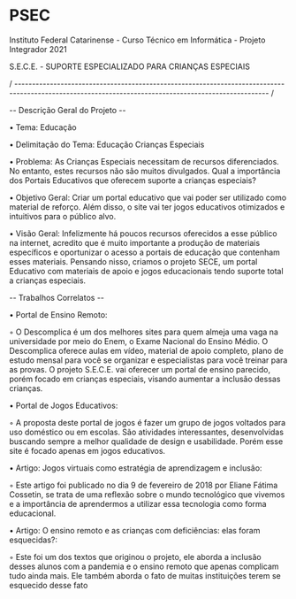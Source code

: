 # PSEC

Instituto Federal Catarinense - Curso Técnico em Informática - Projeto Integrador 2021

S.E.C.E. - SUPORTE ESPECIALIZADO PARA CRIANÇAS ESPECIAIS

/ ----------------------------------------------------------------------------------------------------------------------------------------------------- /

-- Descrição Geral do Projeto --

• Tema: Educação 

• Delimitação do Tema: Educação Crianças Especiais

• Problema: As Crianças Especiais necessitam de recursos diferenciados. No entanto, estes recursos não são muitos divulgados. Qual a importância dos Portais Educativos que oferecem suporte a crianças especiais?

• Objetivo Geral: Criar um portal educativo que vai poder ser utilizado como material de reforço. Além disso, o site vai ter jogos educativos otimizados e intuitivos para o público alvo.

• Visão Geral: Infelizmente há poucos recursos oferecidos a esse público na internet, acredito que é muito importante a produção de materiais específicos e oportunizar o acesso a portais de educação que contenham esses materiais. Pensando nisso, criamos o projeto SECE, um portal Educativo com materiais de apoio e jogos educacionais tendo suporte total a crianças especiais. 

-- Trabalhos Correlatos --

• Portal de Ensino Remoto: 

  ◦ O Descomplica é um dos melhores sites para quem almeja uma vaga na universidade por meio do Enem, o Exame Nacional do Ensino Médio. O Descomplica oferece aulas em vídeo, material de apoio completo, plano de estudo mensal para você se organizar e especialistas para você treinar para as provas. O projeto S.E.C.E. vai oferecer um portal de ensino parecido, porém focado em crianças especiais, visando aumentar a inclusão dessas crianças.

• Portal de Jogos Educativos: 

  ◦ A proposta deste portal de jogos é fazer um grupo de jogos voltados para uso doméstico ou em escolas. São atividades interessantes, desenvolvidas buscando sempre a melhor qualidade de design e usabilidade. Porém esse site é focado apenas em jogos educativos.

• Artigo: Jogos virtuais como estratégia de aprendizagem e inclusão:	

  ◦ Este artigo foi publicado no dia 9 de fevereiro de 2018 por Eliane Fátima Cossetin, se trata de uma reflexão sobre o mundo tecnológico que vivemos e a importância de aprendermos a utilizar essa tecnologia como forma educacional. 

• Artigo: O ensino remoto e as crianças com deficiências: elas foram esquecidas?:

  ◦ Este foi um dos textos que originou o projeto, ele aborda a inclusão desses alunos com a pandemia e o ensino remoto que apenas complicam tudo ainda mais. Ele também aborda o fato de muitas instituições terem se esquecido desse fato

